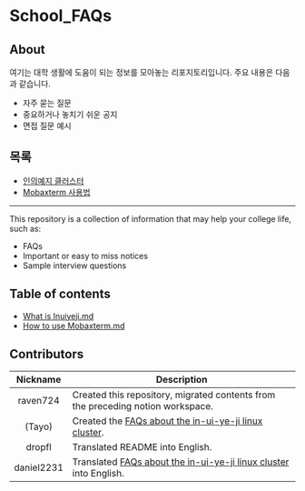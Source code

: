 # School_FAQs

## About

여기는 대학 생활에 도움이 되는 정보를 모아놓는 리포지토리입니다. 주요 내용은 다음과 같습니다.

* 자주 묻는 질문
* 중요하거나 놓치기 쉬운 공지
* 면접 질문 예시

## 목록
- [인의예지 클러스터](인의예지%20클러스터.md)
- [Mobaxterm 사용법](Mobaxterm%20사용법.md)
---

This repository is a collection of information that may help your college life, such as:

* FAQs
* Important or easy to miss notices
* Sample interview questions

## Table of contents
- [What is Inuiyeji.md](What%20is%20Inuiyeji.md)
- [How to use Mobaxterm.md](How%20to%20use%20Mobaxterm.md)
## Contributors

| Nickname | Description |
|:--------:|-------------|
| raven724 | Created this repository, migrated contents from the preceding notion workspace. |
|  (Tayo)  | Created the [FAQs about the in-ui-ye-ji linux cluster](인의예지%20클러스터.md). |
|  dropfl  | Translated README into English. |
|  daniel2231  | Translated [FAQs about the in-ui-ye-ji linux cluster](Cluster_FAQ.md) into English. |
